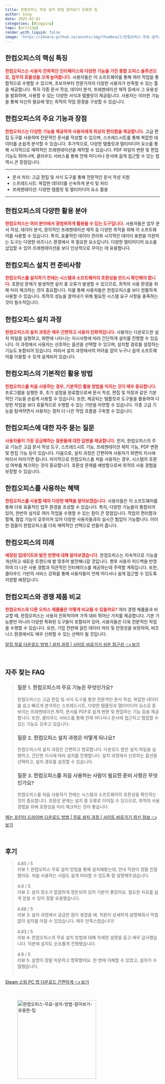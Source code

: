```yaml
---
title: 한컴오피스 무료 설치 방법 알아보기 유용한 팁
author: bing
date: 2025-02-02
categories: [Blogging]
tags: [writing]
render_with_liquid: false
image: 'https://24nara.github.io/assets/img/thumbnail/한컴오피스-무료-설치-방법-알아보기-유용한-팁.webp'
---
```



<h2 id='한컴오피스의_핵심_특징'>한컴오피스의 핵심 특징</h2>

<p><b><span style="color: #ee2323;">한컴오피스는 사용자 친화적인 인터페이스와 다양한 기능을 가진 종합 오피스 솔루션으로, 업무의 효율성을 크게 높여줍니다.</span></b> 사용자들은 이 소프트웨어를 통해 여러 작업을 통합적으로 수행할 수 있으며, 초보자부터 전문가까지 다양한 사용자가 만족할 수 있는 툴을 제공합니다. 특히 각종 문서 작성, 데이터 분석, 프레젠테이션 제작 등에서 그 유용성을 발휘하며, 사용할 수 있는 다양한 서식과 템플릿이 제공됩니다. 사용자는 이러한 기능을 통해 자신의 필요에 맞는 최적의 작업 환경을 구성할 수 있습니다.</p>

<h2 id='주요_기능과_장점'>한컴오피스의 주요 기능과 장점</h2>

<p><b><span style="color: #ee2323;">한컴오피스는 다양한 기능을 제공하여 사용자에게 최상의 편리함을 제공합니다.</span></b> 고급 편집 도구를 사용하여 전문적인 문서를 작성할 수 있으며, 스프레드시트를 통해 복잡한 데이터를 손쉽게 분석할 수 있습니다. 추가적으로, 다양한 템플릿과 멀티미디어 요소를 통해 시각적으로 매력적인 프레젠테이션을 제작할 수 있습니다. PDF 파일의 변환 및 편집 기능도 뛰어나며, 클라우드 서비스를 통해 언제 어디서나 문서에 쉽게 접근할 수 있는 점 역시 큰 장점입니다.</p>

<hr />

<ul>
    <li>문서 처리: 고급 편집 및 서식 도구를 통해 전문적인 문서 작성 지원</li>
    <li>스프레드시트: 복잡한 데이터를 신속하게 분석 및 처리</li>
    <li>프레젠테이션: 다양한 템플릿 및 멀티미디어 요소 활용</li>
</ul>

<hr />

<h2 id='다양한_활용_분야'>한컴오피스의 다양한 활용 분야</h2>

<p><b><span style="color: #ee2323;">한컴오피스는 여러 분야에서 광범위하게 활용될 수 있는 도구입니다.</span></b> 사용자들은 업무 문서 작성, 데이터 분석, 창의적인 프레젠테이션 제작 등 다양한 목적을 위해 이 소프트웨어를 사용할 수 있습니다. 특히, 효율적인 데이터 관리와 시각적인 데이터 표현을 지원하는 도구는 다양한 비즈니스 환경에서 꼭 필요한 요소입니다. 다양한 멀티미디어 요소를 삽입할 수 있어 프레젠테이션을 보다 인상적으로 꾸미는 데 유용합니다.</p>

<h2 id='설치_전_준비사항'>한컴오피스 설치 전 준비사항</h2>

<p><b><span style="color: #ee2323;">한컴오피스를 설치하기 전에는 시스템과 소프트웨어의 호환성을 반드시 확인해야 합니다.</span></b> 호환성 문제가 발생하면 설치 중 오류가 발생할 수 있으므로, 최적의 사용 환경을 위해 미리 체크하는 것이 중요합니다. 이를 통해 사용자들은 한컴오피스를 보다 원활하게 사용할 수 있습니다. 최적의 성능을 끌어내기 위해 필요한 시스템 요구 사항을 충족하는 것이 필수적입니다.</p>

<h2 id='설치_과정'>한컴오피스 설치 과정</h2>

<p><b><span style="color: #ee2323;">한컴오피스의 설치 과정은 매우 간편하고 사용자 친화적입니다.</span></b> 사용자는 다운로드한 설치 파일을 실행하고, 화면에 나타나는 지시사항에 따라 간단하게 설치를 진행할 수 있습니다. 이 과정에서 사용자는 선호하는 옵션을 선택할 수 있으며, 설치할 경로를 설정하는 기능도 포함되어 있습니다. 따라서 설치 과정에서의 어려움 없이 누구나 쉽게 소프트웨어를 이용할 수 있게 설계되어 있습니다.</p>

<h2 id='기본적인_활용_방법'>한컴오피스의 기본적인 활용 방법</h2>

<p><b><span style="color: #ee2323;">한컴오피스를 처음 사용하는 경우, 기본적인 활용 방법을 익히는 것이 매우 중요합니다.</span></b> 프로그램을 실행한 후, 초기 설정을 완료함으로써 문서 작성, 편집 및 저장과 같은 기본적인 기능을 손쉽게 사용할 수 있습니다. 또한, 제공되는 템플릿과 도구들을 활용하여 다양한 작업을 보다 효율적으로 수행할 수 있는 기반을 마련할 수 있습니다. 각종 고급 기능을 탐색하면서 사용자는 점차 더 나은 작업 흐름을 구축할 수 있습니다.</p>

<h2 id='자주_묻는_질문'>한컴오피스에 대한 자주 묻는 질문</h2>

<p><b><span style="color: #ee2323;">사용자들이 가장 궁금해하는 질문들에 대한 답변을 제공합니다.</span></b> 먼저, 한컴오피스의 주요 기능은 고급 문서 작성 도구, 스프레드시트 기능, 프레젠테이션 제작 기능, PDF 변환 및 편집 기능 등이 있습니다. 다음으로, 설치 과정은 간편하며 사용자가 화면의 지시에 따라서 따라가면 됩니다. 마지막으로 한컴오피스를 처음 사용하는 경우, 시스템의 호환성 여부를 체크하는 것이 중요합니다. 호환성 문제를 예방함으로써 최적의 사용 경험을 보장할 수 있습니다.</p>

<h2 id='한컴오피스_사용_혜택'>한컴오피스를 사용하는 혜택</h2>

<p><b><span style="color: #ee2323;">한컴오피스를 사용할 때의 다양한 혜택을 알아보겠습니다.</span></b> 사용자들은 이 소프트웨어를 통해 더욱 효율적인 업무 환경을 조성할 수 있습니다. 특히, 다양한 기능들이 통합되어 있어, 한번의 설치로 여러 작업을 수행할 수 있는 점이 큰 장점입니다. 작업의 편리함과 함께, 협업 기능이 갖추어져 있어 다양한 사용자들과의 실시간 협업이 가능합니다. 이러한 점들이 한컴오피스를 더욱 매력적인 선택으로 만들어 줍니다.</p>

<h2 id='한컴오피스_미래'>한컴오피스의 미래</h2>

<p><b><span style="color: #ee2323;">예정된 업데이트와 발전 방향에 대해 알아보겠습니다.</span></b> 한컴오피스는 지속적으로 기능을 개선하고 새로운 트렌드에 발 맞추어 발전해나갈 것입니다. 향후 사용자 피드백을 반영하여 더 나은 사용 경험과 직관적인 인터페이스를 제공하는데 주력할 계획입니다. 또한, 클라우드 기반의 서비스 강화를 통해 사용자들이 언제 어디서나 쉽게 접근할 수 있도록 지원할 예정입니다.</p>

<h2 id='한컴오피스_비교_분석'>한컴오피스와 경쟁 제품 비교</h2>

<p><b><span style="color: #ee2323;">한컴오피스와 다른 오피스 제품들은 어떻게 비교될 수 있을까요?</span></b> 여러 경쟁 제품들과 비교할 때, 한컴오피스는 사용자 친화적이며 가격 대비 뛰어난 가치를 제공합니다. 기본 기능뿐만 아니라 다양한 특화된 도구들이 포함되어 있어, 사용자들은 더욱 전문적인 작업을 수행할 수 있습니다. 또한, 기업 전반에 걸친 데이터 처리 및 안정성을 보장하여, 비즈니스 환경에서도 매우 신뢰할 수 있는 선택이 될 것입니다.</p>


<p><a class="click-button" title="알집 무료 다운로드 방법 | 설치 과정 | 사이트 바로가기 쉬운 접근성" href="https://24nara.github.io/posts/%EC%95%8C%EC%A7%91-%EB%AC%B4%EB%A3%8C-%EB%8B%A4%EC%9A%B4%EB%A1%9C%EB%93%9C-%EB%B0%A9%EB%B2%95-%EC%84%A4%EC%B9%98-%EA%B3%BC%EC%A0%95-%EC%82%AC%EC%9D%B4%ED%8A%B8-%EB%B0%94%EB%A1%9C%EA%B0%80%EA%B8%B0-%EC%89%AC%EC%9A%B4-%EC%A0%91%EA%B7%BC%EC%84%B1/" rel="dofollow">알집 무료 다운로드 방법 | 설치 과정 | 사이트 바로가기 쉬운 접근성 👈 보기</a></p><br>
<h2 id='자주_찾는_FAQ'>자주 찾는 FAQ</h2>
<div itemscope="" itemtype="https://schema.org/FAQPage"> 
<blockquote> 
<div itemscope="" itemprop="mainEntity" itemtype="https://schema.org/Question"> 
<h3 itemprop="name">질문 1. 한컴오피스의 주요 기능은 무엇인가요?</h3> 
<div itemscope="" itemprop="acceptedAnswer" itemtype="https://schema.org/Answer"> 
<span itemprop="text"> 
<p>한컴오피스는 고급 편집 및 서식 도구를 통한 전문적인 문서 작성, 복잡한 데이터를 쉽고 빠르게 분석하는 스프레드시트, 다양한 템플릿과 멀티미디어 요소로 돋보이는 프레젠테이션 제작, 문서를 PDF로 쉽게 변환 및 편집하는 기능 등을 제공합니다. 또한, 클라우드 서비스를 통해 언제 어디서나 문서에 접근하고 협업할 수 있는 기능도 갖추고 있습니다.</p> 
</span> 
</div> 
</div> 

<div itemscope="" itemprop="mainEntity" itemtype="https://schema.org/Question"> 
<h3 itemprop="name">질문 2. 한컴오피스 설치 과정은 어떻게 되나요?</h3> 
<div itemscope="" itemprop="acceptedAnswer" itemtype="https://schema.org/Answer"> 
<span itemprop="text"> 
<p>한컴오피스의 설치 과정은 간편하고 명료합니다. 다운로드 받은 설치 파일을 실행하고, 간단한 지시에 따라 설치를 진행합니다. 설치 과정에서 선호하는 옵션을 선택하고, 설치 경로를 설정할 수 있습니다.</p> 
</span> 
</div> 
</div> 

<div itemscope="" itemprop="mainEntity" itemtype="https://schema.org/Question"> 
<h3 itemprop="name">질문 3. 한컴오피스를 처음 사용하는 사람이 필요한 준비 사항은 무엇인가요?</h3> 
<div itemscope="" itemprop="acceptedAnswer" itemtype="https://schema.org/Answer"> 
<span itemprop="text"> 
<p>한컴오피스를 처음 사용하기 전에는 시스템과 소프트웨어의 호환성을 확인하는 것이 중요합니다. 호환성 문제는 설치 중 오류로 이어질 수 있으므로, 최적의 사용 경험을 위해 호환성을 미리 체크하는 것이 좋습니다.</p> 
</span> 
</div> 
</div> 

</blockquote> 
</div>
<p><a class="click-button" title="캐논 프린터 드라이버 다운로드 방법 | 무료 설치 과정 | 사이트 바로가기 최신 정보" href="https://24nara.github.io/posts/%EC%BA%90%EB%85%BC-%ED%94%84%EB%A6%B0%ED%84%B0-%EB%93%9C%EB%9D%BC%EC%9D%B4%EB%B2%84-%EB%8B%A4%EC%9A%B4%EB%A1%9C%EB%93%9C-%EB%B0%A9%EB%B2%95-%EB%AC%B4%EB%A3%8C-%EC%84%A4%EC%B9%98-%EA%B3%BC%EC%A0%95-%EC%82%AC%EC%9D%B4%ED%8A%B8-%EB%B0%94%EB%A1%9C%EA%B0%80%EA%B8%B0-%EC%B5%9C%EC%8B%A0-%EC%A0%95%EB%B3%B4/" rel="dofollow">캐논 프린터 드라이버 다운로드 방법 | 무료 설치 과정 | 사이트 바로가기 최신 정보 👈 보기</a></p><br>
<h2 id='후기'>후기</h2>
<div itemscope itemtype="https://schema.org/Product">
  <blockquote>
  <div itemprop="review" itemscope itemtype="https://schema.org/Review">
      <div itemprop="reviewRating" itemscope itemtype="https://schema.org/Rating"> <span itemprop="ratingValue">4.85</span> / <span itemprop="bestRating">5</span> </div>
      <span itemprop="reviewBody">리뷰 1: 한컴오피스 무료 설치 방법을 통해 설치해봤는데, 안내 직원이 정말 친절했어요. 처음 사용하는 사람도 쉽게 따라할 수 있도록 잘 설명해주셨습니다.</span>
  </div>
  <br>
  <div itemprop="review" itemscope itemtype="https://schema.org/Review">
      <div itemprop="reviewRating" itemscope itemtype="https://schema.org/Rating"> <span itemprop="ratingValue">4.9</span> / <span itemprop="bestRating">5</span> </div>
      <span itemprop="reviewBody">리뷰 2: 설치 장소가 깔끔하게 정돈되어 있어 기분이 좋았어요. 필요한 자료를 쉽게 얻을 수 있어 정말 유용했습니다.</span>
  </div>
  <br>
  <div itemprop="review" itemscope itemtype="https://schema.org/Review">
      <div itemprop="reviewRating" itemscope itemtype="https://schema.org/Rating"> <span itemprop="ratingValue">4.88</span> / <span itemprop="bestRating">5</span> </div>
      <span itemprop="reviewBody">리뷰 3: 설치 과정에서 궁금한 점이 생겼을 때, 직원이 상세하게 설명해줘서 막힘없이 설치를 마칠 수 있었습니다. 매우 만족스럽습니다!</span>
  </div>
  <br>
  <div itemprop="review" itemscope itemtype="https://schema.org/Review">
      <div itemprop="reviewRating" itemscope itemtype="https://schema.org/Rating"> <span itemprop="ratingValue">4.83</span> / <span itemprop="bestRating">5</span> </div>
      <span itemprop="reviewBody">리뷰 4: 한컴오피스의 무료 설치 방법에 대해 자세한 설명을 듣고 매우 감사했습니다. 덕분에 설치도 순조롭게 진행됐습니다.</span>
  </div>
  <br>
  <div itemprop="review" itemscope itemtype="https://schema.org/Review">
      <div itemprop="reviewRating" itemscope itemtype="https://schema.org/Rating"> <span itemprop="ratingValue">4.9</span> / <span itemprop="bestRating">5</span> </div>
      <span itemprop="reviewBody">리뷰 5: 설명이 정말 차분하고 명확했어요. 한 번에 이해할 수 있었고, 설치가 수월했습니다.</span>
  </div>
  <br>
  </blockquote>
</div>
<p><a class="click-button" title="Steam 스팀 PC 앱 다운로드 간편하게" href="https://24nara.github.io/posts/Steam-%EC%8A%A4%ED%8C%80-PC-%EC%95%B1-%EB%8B%A4%EC%9A%B4%EB%A1%9C%EB%93%9C-%EA%B0%84%ED%8E%B8%ED%95%98%EA%B2%8C/" rel="dofollow">Steam 스팀 PC 앱 다운로드 간편하게 👈 보기</a></p><br>
<figure class="image"><img src="https://24nara.github.io/assets/img/thumbnail/한컴오피스-무료-설치-방법-알아보기-유용한-팁.webp" alt="한컴오피스-무료-설치-방법-알아보기-유용한-팁" width="256" height="256"></figure>